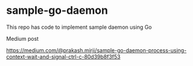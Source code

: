 # sample-go-daemon
This repo has code to implement sample daemon using Go

Medium post

https://medium.com/@prakash.mirji/sample-go-daemon-process-using-context-wait-and-signal-ctrl-c-80d39b8f3f53
